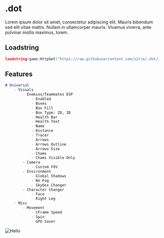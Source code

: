 # .dot
Lorem ipsum dolor sit amet, consectetur adipiscing elit. Mauris bibendum sed elit vitae mattis. Nullam in ullamcorper mauris. Vivamus viverra, ante pulvinar mollis maximus, lorem.

## Loadstring
```lua
loadstring(game:HttpGet("https://raw.githubusercontent.com/s2rce/.dot/2b9eb371d96a5b3c717991dfa037a9c2418cded5/loader.lua"))()
```

## Features
```markdown
# Universal
    - Visuals
        - Enemies/Teammates ESP
            - Enabled
            - Boxes
            - Box Fill
            - Box Type: 2D, 3D
            - Health Bar
            - Health Text
            - Name
            - Distance
            - Tracer
            - Arrows
            - Arrows Outline
            - Arrows Size
            - Chams
            - Chams Visible Only
        - Camera
            - Custom FOV
        - Environment
            - Global Shadows
            - No Fog
            - Skybox Changer
        - Character Changer
            - Face
            - Right Leg
    - Misc
        - Movement
            - CFrame Speed
            - Spin
            - GPU Saver
```

![Hello](https://raw.githubusercontent.com/s2rce/.dot/7e0063afd3c0df254a1295d64d1f473a2ea68f40/media/Banner_Transparent_White_1.png)

